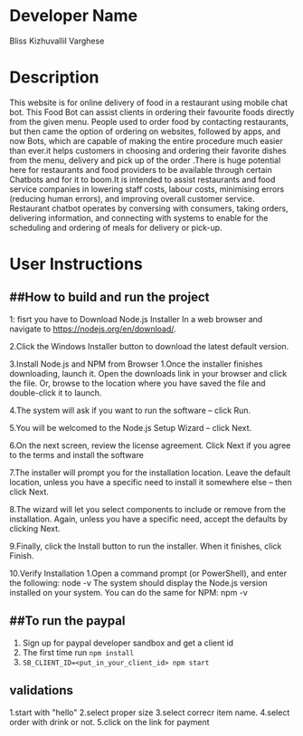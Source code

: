 <h1>Developer Name </h1> Bliss Kizhuvallil Varghese

<h1>Description </h1>

This website is for online delivery of food in a restaurant using mobile chat bot.
This Food Bot can assist clients in ordering their favourite foods directly from the given menu. People used to order food by contacting restaurants, but then came the option of ordering on websites, followed by apps, and now Bots, which are capable of making the entire procedure much easier than ever.it helps customers in choosing and ordering their favorite dishes from the menu, delivery and pick up of the order .There is huge potential here for restaurants and food providers to be available through certain Chatbots and for it to boom.It is intended to assist restaurants and food service companies in lowering staff costs, labour costs, minimising errors (reducing human errors), and improving overall customer service. Restaurant chatbot operates by conversing with consumers, taking orders, delivering information, and connecting with systems to enable for the scheduling and ordering of meals for delivery or pick-up.

<h1>User Instructions</h1>

<h2>##How to build and run the project</h2>

1: fisrt you have to Download Node.js Installer In a web browser and  navigate to https://nodejs.org/en/download/. 

2.Click the Windows Installer button to download the latest default version.

3.Install Node.js and NPM from Browser 1.Once the installer finishes downloading, launch it. Open the downloads link in your browser and click the file. Or, browse to the 
location where you have saved the file and double-click it to launch.

4.The system will ask if you want to run the software – click Run.

5.You will be welcomed to the Node.js Setup Wizard – click Next.

6.On the next screen, review the license agreement. Click Next if you agree to the terms and install the software

7.The installer will prompt you for the installation location. Leave the default location, unless you have a specific need to install it somewhere else – then click Next.

8.The wizard will let you select components to include or remove from the installation. Again, unless you have a specific need, accept the defaults by clicking Next.

9.Finally, click the Install button to run the installer. When it finishes, click Finish.

10.Verify Installation 1.Open a command prompt (or PowerShell), and enter the following: node -v The system 
should display the Node.js version installed on your system. You can do the same for NPM: npm -v


<h2>##To run the paypal</h2>

1. Sign up for paypal developer sandbox and get a client id
2. The first time run `npm install`
3. `SB_CLIENT_ID=<put_in_your_client_id> npm start`

<h2>validations</h2>
1.start with "hello"
2.select proper size
3.select correcr item name.
4.select order with drink or not.
5.click on the link for payment

